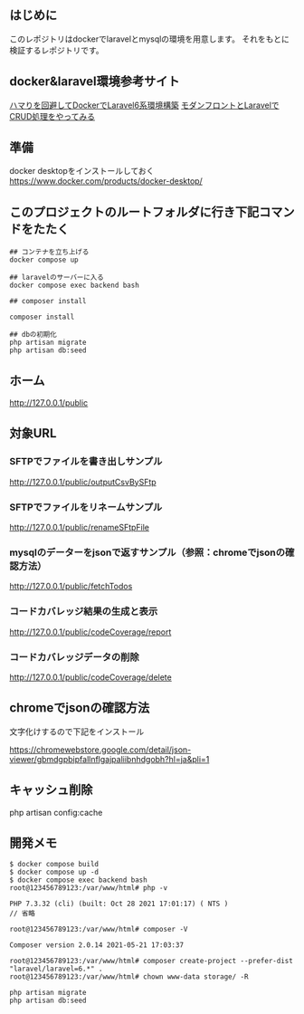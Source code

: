 ## はじめに
このレポジトリはdockerでlaravelとmysqlの環境を用意します。
それをもとに検証するレポジトリです。

## docker&laravel環境参考サイト 
[ハマりを回避してDockerでLaravel6系環境構築](https://qiita.com/2san/items/6e8af71f3186ad300538)
[モダンフロントとLaravelでCRUD処理をやってみる](https://qiita.com/2san/items/57d6a2cbe053dd314223)

## 準備
docker desktopをインストールしておく
https://www.docker.com/products/docker-desktop/

## このプロジェクトのルートフォルダに行き下記コマンドをたたく
```
## コンテナを立ち上げる
docker compose up

## laravelのサーバーに入る
docker compose exec backend bash

## composer install

composer install

## dbの初期化
php artisan migrate
php artisan db:seed
```

## ホーム
http://127.0.0.1/public

## 対象URL
### SFTPでファイルを書き出しサンプル
http://127.0.0.1/public/outputCsvBySFtp

### SFTPでファイルをリネームサンプル
http://127.0.0.1/public/renameSFtpFile

### mysqlのデーターをjsonで返すサンプル（参照：chromeでjsonの確認方法）
http://127.0.0.1/public/fetchTodos

### コードカバレッジ結果の生成と表示
http://127.0.0.1/public/codeCoverage/report

### コードカバレッジデータの削除
http://127.0.0.1/public/codeCoverage/delete

## chromeでjsonの確認方法
文字化けするので下記をインストール

https://chromewebstore.google.com/detail/json-viewer/gbmdgpbipfallnflgajpaliibnhdgobh?hl=ja&pli=1

## キャッシュ削除
php artisan config:cache

## 開発メモ
```
$ docker compose build
$ docker compose up -d
$ docker compose exec backend bash
root@123456789123:/var/www/html# php -v

PHP 7.3.32 (cli) (built: Oct 28 2021 17:01:17) ( NTS )
// 省略

root@123456789123:/var/www/html# composer -V

Composer version 2.0.14 2021-05-21 17:03:37

root@123456789123:/var/www/html# composer create-project --prefer-dist "laravel/laravel=6.*" .
root@123456789123:/var/www/html# chown www-data storage/ -R

php artisan migrate
php artisan db:seed

```
